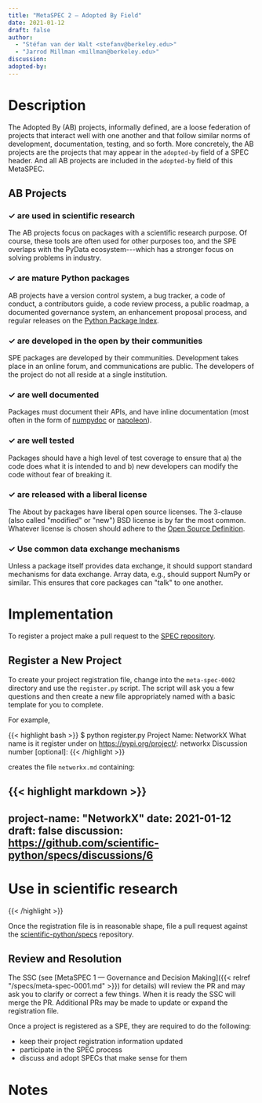 ```yaml
---
title: "MetaSPEC 2 — Adopted By Field"
date: 2021-01-12
draft: false
author:
  - "Stéfan van der Walt <stefanv@berkeley.edu>"
  - "Jarrod Millman <millman@berkeley.edu>"
discussion: 
adopted-by:
---
```


# Description

The Adopted By (AB) projects, informally defined, are a loose
federation of projects that interact well with one another and that follow
similar norms of development, documentation, testing, and so forth.
More concretely, the AB projects are the projects that may appear in the
``adopted-by`` field of a SPEC header.
And all AB projects are included in the ``adopted-by`` field of this MetaSPEC.

## AB Projects

### ✓ **are used in scientific research**

The AB projects focus on packages with a scientific research purpose.
Of course, these tools are often used for other purposes too, and the SPE
overlaps with the PyData ecosystem---which has a stronger focus on solving
problems in industry.

### ✓ **are mature Python packages**

AB projects have a version control system, a bug tracker, a
code of conduct, a contributors guide, a code review process, a public
roadmap, a documented governance system, an enhancement proposal process,
and regular releases on the [Python Package Index](https://pypi.org/).

### ✓ **are developed in the open by their communities**

SPE packages are developed by their communities.  Development takes place in an
online forum, and communications are public.  The developers of the project do
not all reside at a single institution.

### ✓ **are well documented**

Packages must document their APIs, and have inline documentation (most often in
the form of [numpydoc](https://numpydoc.readthedocs.io/) or
[napoleon](https://sphinxcontrib-napoleon.readthedocs.io/)).

### ✓ **are well tested**

Packages should have a high level of test coverage to ensure that a) the code
does what it is intended to and b) new developers can modify the code without
fear of breaking it.

### ✓ **are released with a liberal license**

The About by packages have liberal open source licenses.
The 3-clause (also called "modified" or "new") BSD license is by far the most common.
Whatever license is chosen should adhere to the [Open Source
Definition](https://opensource.org/osd-annotated).

### ✓ **Use common data exchange mechanisms**

Unless a package itself provides data exchange, it should support standard
mechanisms for data exchange.
Array data, e.g., should support NumPy or similar.
This ensures that core packages can "talk" to one another.


# Implementation

To register a project make a pull request to the
[SPEC repository](https://github.com/scientific-python/specs).

## Register a New Project

To create your project registration file, change into the
``meta-spec-0002`` directory and use the ``register.py`` script.
The script will ask you a few questions and then create a new file
appropriately named with a basic template for you to complete.

For example,

{{< highlight bash >}}
$ python register.py
Project Name: NetworkX
What name is it register under on https://pypi.org/project/: networkx
Discussion number [optional]:
{{< /highlight >}}

creates the file ``networkx.md`` containing:

{{< highlight markdown >}}
---
project-name: "NetworkX"
date: 2021-01-12
draft: false
discussion: https://github.com/scientific-python/specs/discussions/6
---

# Use in scientific research

<!--
Briefly describe how this project is used in scientific research.
-->
{{< /highlight >}}

Once the registration file is in reasonable shape, file a pull request against the
[scientific-python/specs](https://github.com/scientific-python/specs)
repository.

## Review and Resolution

The SSC (see [MetaSPEC 1 — Governance and Decision Making]({{< relref
"/specs/meta-spec-0001.md" >}}) for details) will review the PR and
may ask you to clarify or correct a few things.
When it is ready the SSC will merge the PR.
Additional PRs may be made to update or expand the registration file.

Once a project is registered as a SPE, they are required to do the following:

- keep their project registration information updated
- participate in the SPEC process
- discuss and adopt SPECs that make sense for them

<!--
May need explain this more.  They need to make a PR.  The PR should explicitly demonstrate with links that they meet all these requirements.
-->

# Notes

<!--
Include a bulleted list of annotated links, comments, and other ancillary
information as needed.
-->

